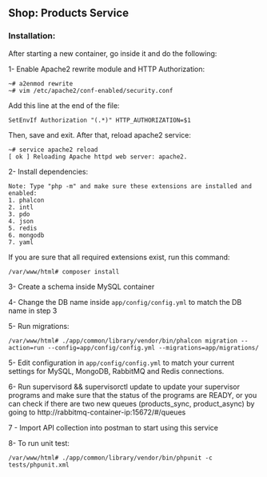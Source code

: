 Shop: Products Service
--
### Installation:

After starting a new container, go inside it and do the following:

1- Enable Apache2 rewrite module and HTTP Authorization:
```shell script
~# a2enmod rewrite
~# vim /etc/apache2/conf-enabled/security.conf
```
Add this line at the end of the file:
```shell script
SetEnvIf Authorization "(.*)" HTTP_AUTHORIZATION=$1
```
Then, save and exit. After that, reload apache2 service:
```shell script
~# service apache2 reload
[ ok ] Reloading Apache httpd web server: apache2.
```

2- Install dependencies:
```text
Note: Type "php -m" and make sure these extensions are installed and enabled:
1. phalcon
2. intl
3. pdo
4. json
5. redis
6. mongodb
7. yaml
```
If you are sure that all required extensions exist, run this command:
```shell script
/var/www/html# composer install
```
3- Create a schema inside MySQL container

4- Change the DB name inside ```app/config/config.yml``` to match the DB name in step 3

5- Run migrations:
```shell script
/var/www/html# ./app/common/library/vendor/bin/phalcon migration --action=run --config=app/config/config.yml --migrations=app/migrations/
```

5- Edit configuration in ```app/config/config.yml``` to match your current settings for MySQL, MongoDB, RabbitMQ and Redis connections.

6- Run supervisord && supervisorctl update to update your supervisor programs and make sure that the status of the programs are READY, or you can check if there are two new queues (products_sync, product_async) by going to http://rabbitmq-container-ip:15672/#/queues

7 - Import API collection into postman to start using this service

8- To run unit test:
```shell script
/var/www/html# ./app/common/library/vendor/bin/phpunit -c tests/phpunit.xml
```